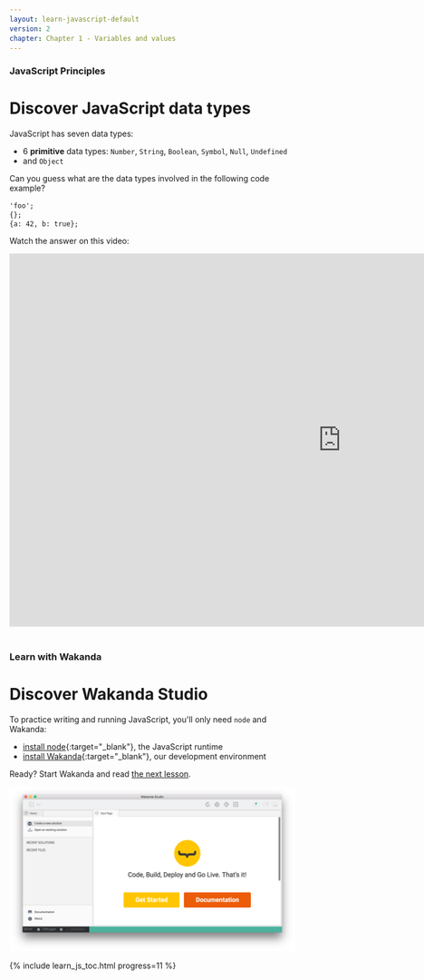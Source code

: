 ```yaml
---
layout: learn-javascript-default
version: 2
chapter: Chapter 1 - Variables and values
---
```


### JavaScript Principles

# Discover JavaScript data types

JavaScript has seven data types:

*   6 **primitive** data types: `Number`, `String`, `Boolean`, `Symbol`, `Null`, `Undefined`
*   and `Object`

Can you guess what are the data types involved in the following code example?

    'foo';
    {};
    {a: 42, b: true};

Watch the answer on this video:

<div class="player">
<div class="embed-video">
<iframe src="https://player.vimeo.com/video/208474331" width="1170" height="658" allowtransparency="true" frameborder="0" webkitallowfullscreen="" mozallowfullscreen="" allowfullscreen=""></iframe>
</div>
</div>

<br/>

### Learn with Wakanda

# Discover Wakanda Studio

To practice writing and running JavaScript, you'll only need `node` and Wakanda:

- [install node](https://nodejs.org/en/){:target="_blank"}, the JavaScript runtime
- [install Wakanda](https://wakanda.github.io/#section-download){:target="_blank"}, our development environment

Ready? Start Wakanda and read [the next lesson](declare-initialize-variables.html).

<img src="../img/wakanda-studio-start.png"/>

{% include learn_js_toc.html progress=11 %}